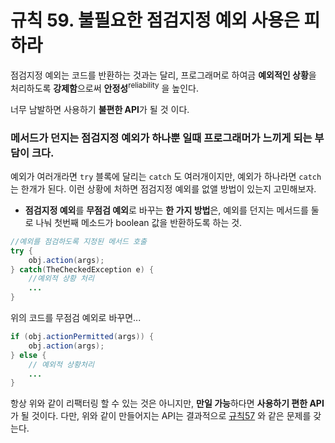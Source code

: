 # 규칙 59. 불필요한 점검지정 예외 사용은 피하라

점검지정 예외는 코드를 반환하는 것과는 달리, 프로그래머로 하여금 **예외적인 상황**을 처리하도록 **강제함**으로써 **안정성**<sup>reliability</sup> 을 높인다.

너무 남발하면 사용하기 **불편한 API**가 될 것 이다.


### 메서드가 던지는 점검지정 예외가 하나뿐 일때 프로그래머가 느끼게 되는 부담이 크다.
예외가 여러개라면 `try` 블록에 달리는 `catch` 도 여러개이지만, 예외가 하나라면 `catch`는 한개가 된다. 이런 상황에 처하면 점검지정 예외를 없앨 방법이 있는지 고민해보자.

- **점검지정 예외**를 **무점검 예외**로 바꾸는 **한 가지 방법**은, 예외를 던지는 메서드를 둘로 나눠 첫번째 메소드가 boolean 값을 반환하도록 하는 것.

```java
//예외를 점검하도록 지정된 메서드 호출
try {
	obj.action(args);
} catch(TheCheckedException e) {
	//예외적 상황 처리
	...
}
```
위의 코드를 무점검 예외로 바꾸면...
```java
if (obj.actionPermitted(args)) {
	obj.action(args);
} else {
	// 예외적 상황처리
	...
}
```

항상 위와 같이 리팩터링 할 수 있는 것은 아니지만, **만일 가능**하다면 **사용하기 편한 API**가 될 것이다.
다만, 위와 같이 만들어지는 API는 결과적으로 [규칙57](rule57.md) 와 같은 문제를 갖는다.